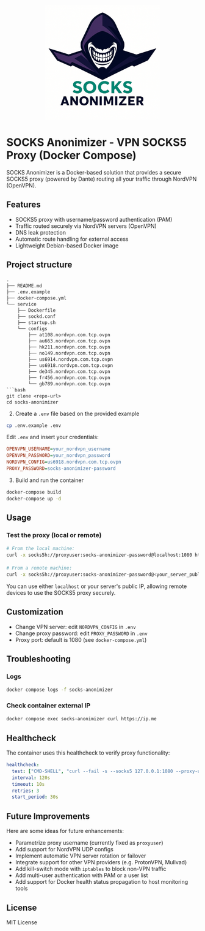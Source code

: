 <p align="center">
  <img src=".img/logo.png" alt="Socks Anonimizer Logo" width="300"/>
</p>

# SOCKS Anonimizer - VPN SOCKS5 Proxy (Docker Compose)

SOCKS Anonimizer is a Docker-based solution that provides a secure SOCKS5 proxy (powered by Dante) routing all your traffic through NordVPN (OpenVPN).

## Features

* SOCKS5 proxy with username/password authentication (PAM)
* Traffic routed securely via NordVPN servers (OpenVPN)
* DNS leak protection
* Automatic route handling for external access
* Lightweight Debian-based Docker image

## Project structure

````
.
├── README.md
├── .env.example
├── docker-compose.yml
└── service
    ├── Dockerfile
    ├── sockd.conf
    ├── startup.sh
    └── configs
        ├── at108.nordvpn.com.tcp.ovpn
        ├── au663.nordvpn.com.tcp.ovpn
        ├── hk211.nordvpn.com.tcp.ovpn
        ├── no149.nordvpn.com.tcp.ovpn
        ├── us6914.nordvpn.com.tcp.ovpn
        ├── us6918.nordvpn.com.tcp.ovpn
        ├── de345.nordvpn.com.tcp.ovpn
        ├── fr456.nordvpn.com.tcp.ovpn
        └── gb789.nordvpn.com.tcp.ovpn
```bash
git clone <repo-url>
cd socks-anonimizer
````

2. Create a `.env` file based on the provided example

```bash
cp .env.example .env
```

Edit `.env` and insert your credentials:

```ini
OPENVPN_USERNAME=your_nordvpn_username
OPENVPN_PASSWORD=your_nordvpn_password
NORDVPN_CONFIG=us6918.nordvpn.com.tcp.ovpn
PROXY_PASSWORD=socks-anonimizer-password
```

3. Build and run the container

```bash
docker-compose build
docker-compose up -d
```

## Usage

### Test the proxy (local or remote)

```bash
# From the local machine:
curl -x socks5h://proxyuser:socks-anonimizer-password@localhost:1080 https://ip.me

# From a remote machine:
curl -x socks5h://proxyuser:socks-anonimizer-password@<your_server_public_ip>:1080 https://ip.me
```

You can use either `localhost` or your server's public IP, allowing remote devices to use the SOCKS5 proxy securely.

## Customization

* Change VPN server: edit `NORDVPN_CONFIG` in `.env`
* Change proxy password: edit `PROXY_PASSWORD` in `.env`
* Proxy port: default is 1080 (see `docker-compose.yml`)

## Troubleshooting

### Logs

```bash
docker compose logs -f socks-anonimizer
```

### Check container external IP

```bash
docker compose exec socks-anonimizer curl https://ip.me
```

## Healthcheck

The container uses this healthcheck to verify proxy functionality:

```yaml
healthcheck:
  test: ["CMD-SHELL", "curl --fail -s --socks5 127.0.0.1:1080 --proxy-user proxyuser:${PROXY_PASSWORD} https://www.google.com"]
  interval: 120s
  timeout: 10s
  retries: 3
  start_period: 30s
```

## Future Improvements

Here are some ideas for future enhancements:

* Parametrize proxy username (currently fixed as `proxyuser`)
* Add support for NordVPN UDP configs
* Implement automatic VPN server rotation or failover
* Integrate support for other VPN providers (e.g. ProtonVPN, Mullvad)
* Add kill-switch mode with `iptables` to block non-VPN traffic
* Add multi-user authentication with PAM or a user list
* Add support for Docker health status propagation to host monitoring tools

## License

MIT License

